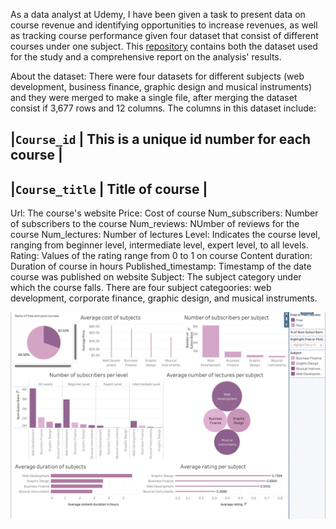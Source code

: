 As a data analyst at Udemy, I have been given a task to present data on course revenue and identifying opportunities to increase revenues, as well as tracking course performance given four dataset that consist of different courses under one subject. This [repository](https://github.com/distinctkemi/Udemy-course-analysis-with-tableau) contains both the dataset used for the study and a comprehensive report on the analysis' results.

About the dataset: There were four datasets for different subjects (web development, business finance, graphic design and musical instruments) and they were merged to make a single file, after merging the dataset consist if 3,677 rows and 12 columns. The columns in this dataset include:


|`Course_id` | This is a unique id number for each course |
---------------------------------------------------------
|`Course_title` | Title of course |
---------------------------------------------------------


Url: The course's website
Price: Cost of course
Num_subscribers: Number of subscribers to the course
Num_reviews: NUmber of reviews for the course
Num_lectures: Number of lectures
Level: Indicates the course level, ranging from beginner level, intermediate level, expert level, to all levels.
Rating: Values of the rating range from 0 to 1 on course
Content duration: Duration of course in hours
Published_timestamp: Timestamp of the date course was published on website
Subject: The subject category under which the course falls. There are four subject categoories: web development, corporate finance, graphic design, and musical instruments.




![alt text](https://github.com/distinctkemi/Udemy-course-analysis-with-tableau/blob/main/Udemy%20Courses.png)
